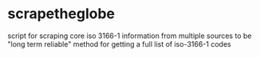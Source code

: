 # scrapetheglobe
script for scraping core iso 3166-1 information from multiple sources to be "long term reliable" method for getting a full list of iso-3166-1 codes


